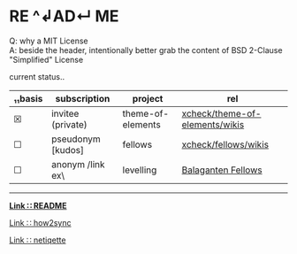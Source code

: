 # RE ^↲AD↵ ME

Q: why a MIT License  
A: beside the header, intentionally better grab the content of BSD 2-Clause "Simplified" License  
  
  
current status‥  
  
|₁₁basis |subscription |project |rel |
|--- |-- |-- |-- |
|☒   |invitee (private) |theme-of-elements |[xcheck/theme-of-elements/wikis](https://gitlab.com/xcheck/theme-of-elements/wikis/home) |
|☐  |pseudonym [kudos] |fellows |[xcheck/fellows/wikis](https://gitlab.com/xcheck/fellows/wikis/home) |
|☐  |anonym /link ex\ |levelling |[Balaganten Fellows](https://www.facebook.com/groups/balaganten.fellows) |

---
**[Link ∷ README](./README.md)**

[Link ∷ how2sync](./how2sync.md)

[Link ∷ netiqette](./netiqette.md)